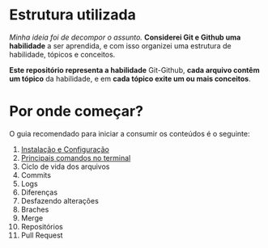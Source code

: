 # Estrutura utilizada
*Minha ideia foi de decompor o assunto.*
**Considerei Git e Github uma habilidade** a ser aprendida, e com isso organizei uma estrutura de habilidade, tópicos e conceitos.

**Este repositório representa a habilidade** Git-Github, **cada arquivo contêm um tópico** da habilidade, e em **cada tópico exite um ou mais conceitos**.

# Por onde começar?
O guia recomendado para iniciar a consumir os conteúdos é o seguinte:

1. [Instalação e Configuração](InstalacaoEConfiguracao.md)
2. [Principais comandos no terminal](PrincipaisComandosNoTerminal.md)
3. Ciclo de vida dos arquivos
4. Commits
5. Logs
6. Diferenças
7. Desfazendo alterações
8. Braches
9. Merge
10. Repositórios
11. Pull Request